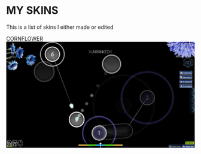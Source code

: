# MY SKINS

This is a list of skins I either made or edited


[CORNFLOWER](https://www.mediafire.com/file/pqfdp19u3uds71o/cornflower.osk/file)
![Screenshot of the application](screenshot382.jpg)

